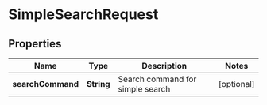 # SimpleSearchRequest

## Properties
Name | Type | Description | Notes
------------ | ------------- | ------------- | -------------
**searchCommand** | **String** | Search command for simple search |  [optional]
